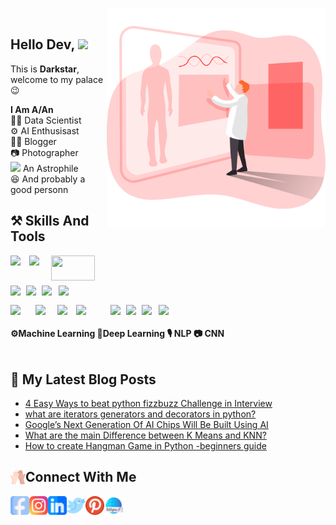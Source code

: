 <img align='right' src='images/avatar2.png' width=350> <br>
## Hello Dev, <img src='https://media.giphy.com/media/hvRJCLFzcasrR4ia7z/giphy.gif' width=25> <br>
This is **Darkstar**, welcome to my palace 😉 <br>

**I Am A/An** <br>
🐱‍💻 Data Scientist <br>
⚙️ AI Enthusisast  <br>
✍🏻 Blogger <br>
📷 Photographer <br>
<img src='https://bit.ly/2YaDLiS' width='20px'> An Astrophile <br>
😆 And probably a good personn


## ⚒️ Skills And Tools
<!-- Languages -->
<img align='left' src='https://bit.ly/3EYyjjH' width=30> 
<img align='left' src='https://bit.ly/3ogq5xA' width=35>
<img align='left' src='https://bit.ly/39IfT8q' width=70 height=40> <br>

<!-- Tools -->
<br><img align='left' src='https://bit.ly/3AQytHp' width=25>
<img align='left' src='https://bit.ly/3zNS6i0' width=25>
<img align='left' src='https://bit.ly/3m36kqI' width=27>
<img align='left' src='https://bit.ly/3APQs0S' width=35> <br>

<!-- Libraries -->
<img align='left' src='https://bit.ly/3ie6Dh2' width=40>
<img align='left' src='https://bit.ly/3EVSDCp' width=35> 
<img align='left' src='https://bit.ly/2ZFwHLJ' width=30> 
<img align='left' src='https://bit.ly/3kMMJvl' width=55>
<img align='left' src='https://bit.ly/3F9aki6' width=25>
<img align='left' src='https://bit.ly/3kL8snh' width=25>
<img align='left' src='https://bit.ly/3ASwO4f' width=27>
<img align='left' src='https://bit.ly/3AK11Cu' width=27><br>

#### ⚙️Machine Learning 🤖Deep Learning 🎙️ NLP 📷 CNN <br> <br>

## 📕 My Latest Blog Posts

<!-- BLOG-POST-LIST:START -->
- [4 Easy Ways to beat python fizzbuzz Challenge in Interview](https://buggyprogrammer.com/python-fizzbuzz/?utm_source=rss&utm_medium=rss&utm_campaign=python-fizzbuzz)
- [what are iterators generators and decorators in python?](https://buggyprogrammer.com/iterators-generators-and-decorators-in-python/?utm_source=rss&utm_medium=rss&utm_campaign=iterators-generators-and-decorators-in-python)
- [Google’s Next Generation Of AI Chips Will Be Built Using AI](https://buggyprogrammer.com/googles-next-generation-of-ai-chips-will-be-built-using-ai/?utm_source=rss&utm_medium=rss&utm_campaign=googles-next-generation-of-ai-chips-will-be-built-using-ai)
- [What are the main Difference between K Means and KNN?](https://buggyprogrammer.com/difference-between-k-means-and-knn/?utm_source=rss&utm_medium=rss&utm_campaign=difference-between-k-means-and-knn)
- [How to create Hangman Game in Python -beginners guide](https://buggyprogrammer.com/create-hangman-game-in-python/?utm_source=rss&utm_medium=rss&utm_campaign=create-hangman-game-in-python)
<!-- BLOG-POST-LIST:END -->


## <img align='left' src='images/high-five.png' width=24>Connect With Me


[<img align='left' alt='facebook' src="images\facebook.png" width=30>][facebook]
[<img align='left' alt='instagram' src="images\instagram.png" width=30>][insta]
[<img align='left' alt='linkedin' src="images\linkedin.png" width=30>][linkedin]
[<img align='left' alt='twitter' src="images\twitter.png" width=30>][twitter]
[<img align='left' alt='pinterest' src="images\pinterest.png" width=30>][pinterest]
[<img align='left' alt='website' src="images\web-link.png" width=30>][website] <br>
<br>

<!-- Defination -->
[facebook]: https://www.facebook.com/buggyprogrammers/
[insta]: https://www.instagram.com/buggyprogrammers/
[twitter]: https://twitter.com/buggyprogrammer/
[pinterest]: https://in.pinterest.com/buggyprogrammer/
[linkedin]: https://www.linkedin.com/in/aman-kumar404/
[website]: https://www.buggyprogrammer.com/

